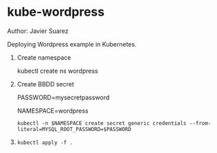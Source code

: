 # kube-wordpress
Author: Javier Suarez

Deploying Wordpress example in Kubernetes.

1. Create namespace
   
   kubectl create ns wordpress

2. Create BBDD secret

    PASSWORD=mysecretpassword

    NAMESPACE=wordpress

    ````kubectl -n $NAMESPACE create secret generic credentials --from-literal=MYSQL_ROOT_PASSWORD=$PASSWORD````

3. ````kubectl apply -f .````